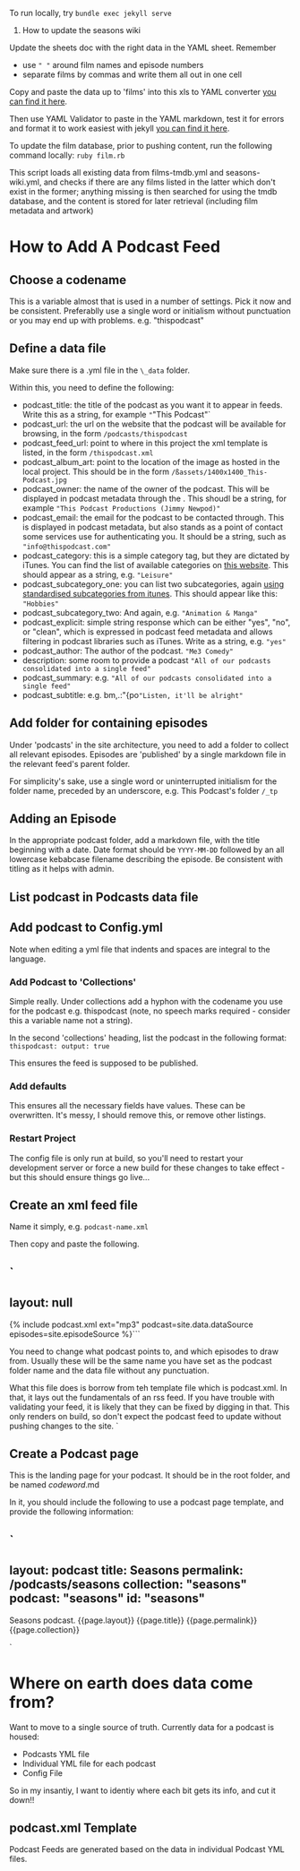 To run locally, try `bundle exec jekyll serve `


1. How to update the seasons wiki 

Update the sheets doc with the right data in the YAML sheet. Remember
- use `" "` around film names and episode numbers
- separate films by commas and write them all out in one cell

Copy and paste the data up to 'films' into this xls to YAML converter
[you can find it here](https://tableconvert.com/excel-to-yaml).

Then use YAML Validator to paste in the YAML markdown, test it for errors and format it to work easiest with jekyll
[you can find it here](https://jsonformatter.org/yaml-validator).


To update the film database, prior to pushing content, run the following command locally:
`ruby film.rb`

This script loads all existing data from films-tmdb.yml and seasons-wiki.yml, and checks if there are any films listed in the latter which don't exist in the former; anything missing is then searched for using the tmdb database, and the content is stored for later retrieval (including film metadata and artwork)




# How to Add A Podcast Feed

## Choose a codename
This is a variable almost that is used in a number of settings. Pick it now and be consistent. Preferablly use a single word or initialism without punctuation or you may end up with problems. e.g. "thispodcast"

## Define a data file
Make sure there is a .yml file in the `\_data` folder.

Within this, you need to define the following:

- podcast_title: the title of the podcast as you want it to appear in feeds. Write this as a string, for example `"`"This Podcast"`
- podcast_url: the url on the website that the podcast will be available for browsing, in the form `/podcasts/thispodcast` 
- podcast_feed_url: point to where in this project the xml template is listed, in the form `/thispodcast.xml`
- podcast_album_art: point to the location of the image as hosted in the local project. This should be in the form `/ßassets/1400x1400_This-Podcast.jpg`
- podcast_owner: the name of the owner of the podcast. This will be displayed in podcast metadata through the . This shoudl be a string, for example `"This Podcast Productions (Jimmy Newpod)"`
- podcast_email: the email for the podcast to be contacted through. This is displayed in podcast metadata, but also stands as a point of contact some services use for authenticating you. It should be a string, such as `"info@thispodcast.com"`
- podcast_category: this is a simple category tag, but they are dictated by iTunes. You can find the list of available categories on [this website](https://podcasters.apple.com/support/1691-apple-podcasts-categories). This should appear as a string, e.g. `"Leisure"`
- podcast_subcategory_one: you can list two subcategories, again [using standardised subcategories from itunes](https://podcasters.apple.com/support/1691-apple-podcasts-categories). This should appear like this: `"Hobbies"`
- podcast_subcategory_two: And again, e.g. `"Animation & Manga"`
- podcast_explicit: simple string response which can be either "yes", "no", or "clean", which is expressed in podcast feed metadata and allows filtering in podcast libraries such as iTunes. Write as a string, e.g. `"yes"`
- podcast_author: The author of the podcast. `"Me3 Comedy"`
- description: some room to provide a podcast `"All of our podcasts consolidated into a single feed"`
- podcast_summary: e.g. `"All of our podcasts consolidated into a single feed"`
- podcast_subtitle: e.g. bm,.:"{po`"Listen, it'll be alright"`

## Add folder for containing episodes
 Under 'podcasts' in the site architecture, you need to add a folder to collect all relevant episodes. Episodes are 'published' by a single markdown file in the relevant feed's parent folder.

 For simplicity's sake, use a single word or uninterrupted initialism for the folder name, preceded by an underscore, e.g. This Podcast's folder `/_tp`

## Adding an Episode
In the appropriate podcast folder, add a markdown file, with the title beginning with a date. Date format should be
`YYYY-MM-DD` followed by an all lowercase kebabcase filename describing the episode. Be consistent with titling as it helps with admin.

## List podcast in Podcasts data file

## Add podcast to Config.yml
Note when editing a yml file that indents and spaces are integral to the language.

### Add Podcast to 'Collections'
Simple really. Under collections add a hyphon with the codename you use for the podcast e.g. thispodcast (note, no speech marks required - consider this a variable name not a string).

In the second 'collections' heading, list the podcast in the following format: 
`	thispodcast:
		output: true`

This ensures the feed is supposed to be published.

### Add defaults
This ensures all the necessary fields have values. These can be overwritten. It's messy, I should remove this, or remove other listings. 

### Restart Project
The config file is only run at build, so you'll need to restart your development server or force a new build for these changes to take effect - but this should ensure things go live...

## Create an xml feed file
Name it simply, e.g. `podcast-name.xml`

Then copy and paste the following.

`
---
layout: null	
---
{% include podcast.xml ext="mp3" podcast=site.data.dataSource episodes=site.episodeSource %}```

You need to change what podcast points to, and which episodes to draw from. Usually these will be the same name you have set as the podcast folder name and the data file without any punctuation.

What this file does is borrow from teh template file which is podcast.xml. In that, it lays out the fundamentals of an rss feed. If you have trouble with validating your feed, it is likely that they can be fixed by digging in that. This only renders on build, so don't expect the podcast feed to update without pushing changes to the site. `

## Create a Podcast page
This is the landing page for your podcast. It should be in the root folder, and be named *codeword*.md

In it, you should include the following to use a podcast page template, and provide the following information:

`
---
layout: podcast
title: Seasons
permalink: /podcasts/seasons
collection: "seasons"
podcast: "seasons"
id: "seasons"
---

Seasons podcast.
{{page.layout}}
{{page.title}}
{{page.permalink}}
{{page.collection}}

`



# Where on earth does data come from?

Want to move to a single source of truth. Currently data for a podcast is housed:
- Podcasts YML file
- Individual YML file for each podcast
- Config File

So in my insantiy, I want to identiy where each bit gets its info, and cut it down!!

## podcast.xml Template
Podcast Feeds are generated based on the data in individual Podcast YML files.